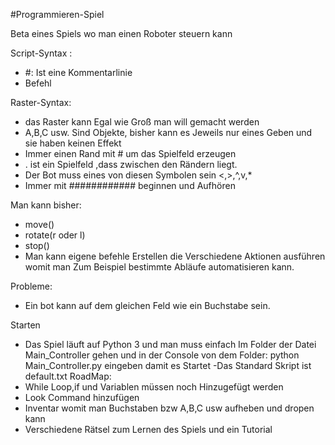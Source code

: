 #Programmieren-Spiel

Beta eines Spiels wo man einen Roboter steuern kann

Script-Syntax :
- #: Ist eine Kommentarlinie
- Befehl

Raster-Syntax:
- das Raster kann Egal wie Groß man will gemacht werden
- A,B,C usw. Sind Objekte, bisher kann es Jeweils nur eines Geben und sie haben keinen Effekt
- Immer einen Rand mit # um das Spielfeld erzeugen
- . ist ein Spielfeld ,dass zwischen den Rändern liegt.
- Der Bot muss eines von diesen Symbolen sein <,>,^,v,* 
- Immer mit ############ beginnen und Aufhören

Man kann bisher:
- move()
- rotate(r oder l)
- stop()
- Man kann eigene befehle Erstellen die Verschiedene Aktionen ausführen womit man Zum Beispiel bestimmte Abläufe automatisieren kann.

Probleme:
- Ein bot kann auf dem gleichen Feld wie ein Buchstabe sein.

Starten
- Das Spiel läuft auf Python 3 und man muss einfach Im Folder der Datei Main_Controller gehen und in der Console von dem Folder: python Main_Controller.py eingeben damit es Startet
-Das Standard Skript ist default.txt 
RoadMap:
- While Loop,if und Variablen müssen noch Hinzugefügt werden 
- Look Command hinzufügen
- Inventar womit man Buchstaben bzw A,B,C usw aufheben und dropen kann 
- Verschiedene Rätsel zum Lernen des Spiels und ein Tutorial
